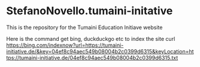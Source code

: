 # StefanoNovello.tumaini-initative

This is the repository for the Tumaini Education Initiave website

Here is the command  get bing, duckduckgo etc to index the site
curl  https://bing.com/indexnow?url=https://tumaini-initiative.de/&key=04ef8c94aec549b08004b2c0399d6315&keyLocation=https://tumaini-initiative.de/04ef8c94aec549b08004b2c0399d6315.txt
